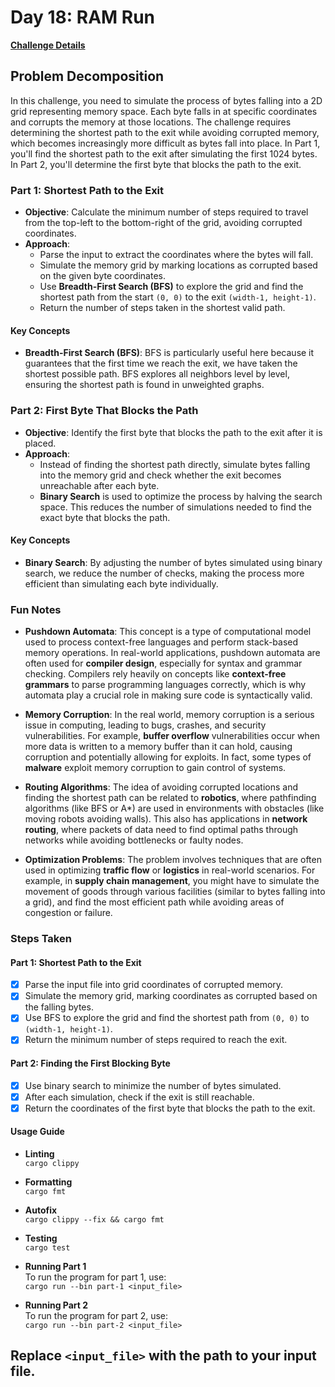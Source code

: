 # Day 18: RAM Run

[**Challenge Details**](docs/challenge.md)

## Problem Decomposition

In this challenge, you need to simulate the process of bytes falling into a 2D grid representing memory space. Each byte falls in at specific coordinates and corrupts the memory at those locations. The challenge requires determining the shortest path to the exit while avoiding corrupted memory, which becomes increasingly more difficult as bytes fall into place. In Part 1, you'll find the shortest path to the exit after simulating the first 1024 bytes. In Part 2, you'll determine the first byte that blocks the path to the exit.

### Part 1: Shortest Path to the Exit
- **Objective**: Calculate the minimum number of steps required to travel from the top-left to the bottom-right of the grid, avoiding corrupted coordinates.
- **Approach**:
  - Parse the input to extract the coordinates where the bytes will fall.
  - Simulate the memory grid by marking locations as corrupted based on the given byte coordinates.
  - Use **Breadth-First Search (BFS)** to explore the grid and find the shortest path from the start `(0, 0)` to the exit `(width-1, height-1)`.
  - Return the number of steps taken in the shortest valid path.

#### Key Concepts
- **Breadth-First Search (BFS)**: BFS is particularly useful here because it guarantees that the first time we reach the exit, we have taken the shortest possible path. BFS explores all neighbors level by level, ensuring the shortest path is found in unweighted graphs.
  
### Part 2: First Byte That Blocks the Path
- **Objective**: Identify the first byte that blocks the path to the exit after it is placed.
- **Approach**:
  - Instead of finding the shortest path directly, simulate bytes falling into the memory grid and check whether the exit becomes unreachable after each byte.
  - **Binary Search** is used to optimize the process by halving the search space. This reduces the number of simulations needed to find the exact byte that blocks the path.

#### Key Concepts
- **Binary Search**: By adjusting the number of bytes simulated using binary search, we reduce the number of checks, making the process more efficient than simulating each byte individually.
  
### Fun Notes
- **Pushdown Automata**: This concept is a type of computational model used to process context-free languages and perform stack-based memory operations. In real-world applications, pushdown automata are often used for **compiler design**, especially for syntax and grammar checking. Compilers rely heavily on concepts like **context-free grammars** to parse programming languages correctly, which is why automata play a crucial role in making sure code is syntactically valid.
  
- **Memory Corruption**: In the real world, memory corruption is a serious issue in computing, leading to bugs, crashes, and security vulnerabilities. For example, **buffer overflow** vulnerabilities occur when more data is written to a memory buffer than it can hold, causing corruption and potentially allowing for exploits. In fact, some types of **malware** exploit memory corruption to gain control of systems.

- **Routing Algorithms**: The idea of avoiding corrupted locations and finding the shortest path can be related to **robotics**, where pathfinding algorithms (like BFS or A*) are used in environments with obstacles (like moving robots avoiding walls). This also has applications in **network routing**, where packets of data need to find optimal paths through networks while avoiding bottlenecks or faulty nodes.

- **Optimization Problems**: The problem involves techniques that are often used in optimizing **traffic flow** or **logistics** in real-world scenarios. For example, in **supply chain management**, you might have to simulate the movement of goods through various facilities (similar to bytes falling into a grid), and find the most efficient path while avoiding areas of congestion or failure.

### Steps Taken

#### Part 1: Shortest Path to the Exit
- [x] Parse the input file into grid coordinates of corrupted memory.
- [x] Simulate the memory grid, marking coordinates as corrupted based on the falling bytes.
- [x] Use BFS to explore the grid and find the shortest path from `(0, 0)` to `(width-1, height-1)`.
- [x] Return the minimum number of steps required to reach the exit.

#### Part 2: Finding the First Blocking Byte
- [x] Use binary search to minimize the number of bytes simulated.
- [x] After each simulation, check if the exit is still reachable.
- [x] Return the coordinates of the first byte that blocks the path to the exit.

#### Usage Guide

- **Linting**  
  `cargo clippy`

- **Formatting**  
  `cargo fmt`

- **Autofix**  
  `cargo clippy --fix && cargo fmt`

- **Testing**  
  `cargo test`

- **Running Part 1**  
  To run the program for part 1, use:  
  `cargo run --bin part-1 <input_file>`

- **Running Part 2**  
  To run the program for part 2, use:  
  `cargo run --bin part-2 <input_file>`

Replace `<input_file>` with the path to your input file.
---